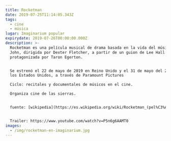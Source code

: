 ```yaml
---
title: Rocketman
date: 2019-07-25T11:14:05.343Z
tags:
  - cine
  - música
lugar: Imaginarium popular
expirydate: 2019-07-26T00:00:00.000Z
description: >-
  Rocketman es una película musical de drama basada en la vida del músico Elton
  John, dirigida por Dexter Fletcher, a partir de un guion de Lee Hall. Es
  protagonizada por Taron Egerton.


  Se estrenó el 22 de mayo de 2019 en Reino Unido y el 31 de mayo del 2019 en
  los Estados Unidos, a través de Paramount Pictures

  Ciclo: recitales y documentales de músicos en el cine.

  Organiza cine de las sierras.


  fuente: [wikipedia](https://es.wikipedia.org/wiki/Rocketman_(pel%C3%ADcula)


  Trailer: https://www.youtube.com/watch?v=P5n6g6AAMT0
images:
  - /img/rocketman-en-imaginarium.jpg
---
```


